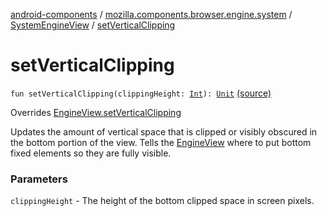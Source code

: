 [android-components](../../index.md) / [mozilla.components.browser.engine.system](../index.md) / [SystemEngineView](index.md) / [setVerticalClipping](./set-vertical-clipping.md)

# setVerticalClipping

`fun setVerticalClipping(clippingHeight: `[`Int`](https://kotlinlang.org/api/latest/jvm/stdlib/kotlin/-int/index.html)`): `[`Unit`](https://kotlinlang.org/api/latest/jvm/stdlib/kotlin/-unit/index.html) [(source)](https://github.com/mozilla-mobile/android-components/blob/master/components/browser/engine-system/src/main/java/mozilla/components/browser/engine/system/SystemEngineView.kt#L703)

Overrides [EngineView.setVerticalClipping](../../mozilla.components.concept.engine/-engine-view/set-vertical-clipping.md)

Updates the amount of vertical space that is clipped or visibly obscured in the bottom portion of the view.
Tells the [EngineView](../../mozilla.components.concept.engine/-engine-view/index.md) where to put bottom fixed elements so they are fully visible.

### Parameters

`clippingHeight` - The height of the bottom clipped space in screen pixels.